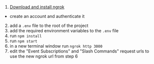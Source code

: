 1. [Download and install ngrok](https://ngrok.com/download)
  - create an account and authenticate it
2. add a `.env` file to the root of the project
3. add the required environment variables to the `.env` file
4. run `npm install`
5. run `npm start`
6. in a new terminal window run `ngrok http 3000`
7. edit the "Event Subscriptions" and "Slash Commands" request urls to use the new ngrok url from step 6
